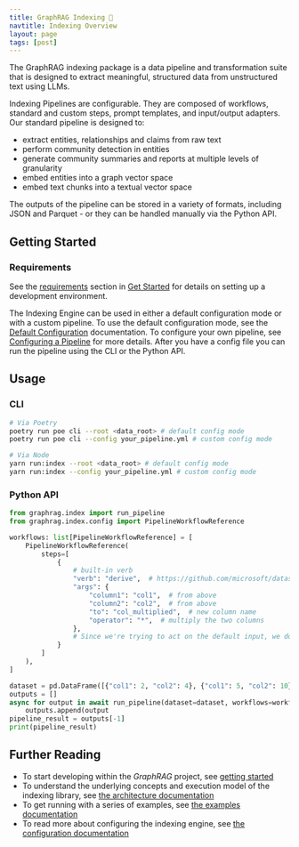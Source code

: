 ```yaml
---
title: GraphRAG Indexing 🤖
navtitle: Indexing Overview
layout: page
tags: [post]
---
```


The GraphRAG indexing package is a data pipeline and transformation suite that is designed to extract meaningful, structured data from unstructured text using LLMs.

Indexing Pipelines are configurable. They are composed of workflows, standard and custom steps, prompt templates, and input/output adapters. Our standard pipeline is designed to:

- extract entities, relationships and claims from raw text
- perform community detection in entities
- generate community summaries and reports at multiple levels of granularity
- embed entities into a graph vector space
- embed text chunks into a textual vector space

The outputs of the pipeline can be stored in a variety of formats, including JSON and Parquet - or they can be handled manually via the Python API.

## Getting Started

### Requirements

See the [requirements](../../developing#requirements) section in [Get Started](../../get_started) for details on setting up a development environment.

The Indexing Engine can be used in either a default configuration mode or with a custom pipeline.
To use the default configuration mode, see the [Default Configuration](../default_configuration) documentation.
To configure your own pipeline, see [Configuring a Pipeline](#configuring-a-pipeline) for more details.
After you have a config file you can run the pipeline using the CLI or the Python API.

## Usage

### CLI

```bash
# Via Poetry
poetry run poe cli --root <data_root> # default config mode
poetry run poe cli --config your_pipeline.yml # custom config mode

# Via Node
yarn run:index --root <data_root> # default config mode
yarn run:index --config your_pipeline.yml # custom config mode

```

### Python API

```python
from graphrag.index import run_pipeline
from graphrag.index.config import PipelineWorkflowReference

workflows: list[PipelineWorkflowReference] = [
    PipelineWorkflowReference(
        steps=[
            {
                # built-in verb
                "verb": "derive",  # https://github.com/microsoft/datashaper/blob/main/python/datashaper/datashaper/engine/verbs/derive.py
                "args": {
                    "column1": "col1",  # from above
                    "column2": "col2",  # from above
                    "to": "col_multiplied",  # new column name
                    "operator": "*",  # multiply the two columns
                },
                # Since we're trying to act on the default input, we don't need explicitly to specify an input
            }
        ]
    ),
]

dataset = pd.DataFrame([{"col1": 2, "col2": 4}, {"col1": 5, "col2": 10}])
outputs = []
async for output in await run_pipeline(dataset=dataset, workflows=workflows):
    outputs.append(output
pipeline_result = outputs[-1]
print(pipeline_result)
```

## Further Reading

- To start developing within the _GraphRAG_ project, see [getting started](/posts/developing/)
- To understand the underlying concepts and execution model of the indexing library, see [the architecture documentation](/posts/index/0-architecture/)
- To get running with a series of examples, see [the examples documentation](https://github.com/microsoft/graphrag/blob/main/examples/README.md)
- To read more about configuring the indexing engine, see [the configuration documentation](/posts/config/overview)